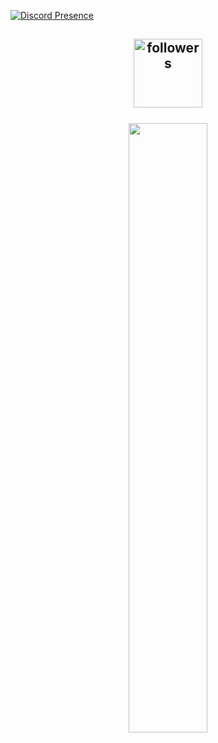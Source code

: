 [![Discord Presence](https://lanyard-profile-readme.vercel.app/api/702791382661595177)](https://discord.com/users/702791382661595177)
<h2 align="center">
<img alt="followers" title="Github'dan Takip Et" src="https://img.shields.io/github/followers/efwlxc?color=236ad3&labelColor=1155ba&style=for-the-badge&logo=github&label=follower" width="110px" /></a>
 <br> </br>
<img style="border-radius: 10px;" width="50%" src="https://www.youtube.com/watch?v=DQX9eaFPflw">
</h2>
